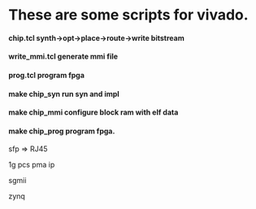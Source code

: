 # These are some scripts for vivado.
#### chip.tcl synth->opt->place->route->write bitstream
#### write_mmi.tcl generate mmi file
#### prog.tcl program fpga
#### make chip_syn run syn and impl
#### make chip_mmi configure block ram with elf data
#### make chip_prog program fpga.

sfp => RJ45

1g pcs pma ip

sgmii

zynq